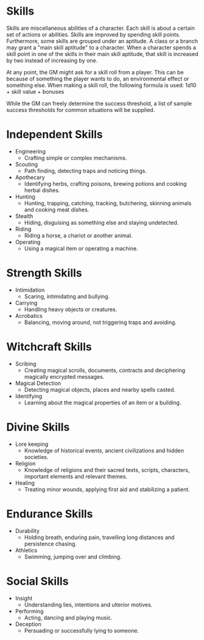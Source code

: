 # Skills
Skills are miscellaneous abilities of a character. Each skill is about a certain set of actions or abilities. Skills are improved by spending skill points. Furthermore, some skills are grouped under an aptitude. A class or a branch may grant a "main skill aptitude" to a character. When a character spends a skill point in one of the skills in their main skill aptitude, that skill is increased by two instead of increasing by one.

At any point, the GM might ask for a skill roll from a player. This can be because of something the player wants to do, an environmental effect or something else. When making a skill roll, the following formula is used: 
	1d10 + skill value + bonuses

While the GM can freely determine the success threshold, a list of sample success thresholds for common situations will be supplied.

# Independent Skills
+ Engineering
	+ Crafting simple or complex mechanisms.
+ Scouting
	+ Path finding, detecting traps and noticing things.
+ Apothecary
	+ Identifying herbs, crafting poisons, brewing potions and cooking herbal dishes.
+ Hunting
	+ Hunting, trapping, catching, tracking, butchering, skinning animals and cooking meat dishes.
+ Stealth
	+ Hiding, disguising as something else and staying undetected.
+ Riding
	+ Riding a horse, a chariot or another animal.
+ Operating
	+ Using a magical item or operating a machine.

# Strength Skills
+ Intimidation
	+ Scaring, intimidating and bullying.
+ Carrying
	+ Handling heavy objects or creatures.
+ Acrobatics
	+ Balancing, moving around, not triggering traps and avoiding.

# Witchcraft Skills
+ Scribing
	+ Creating magical scrolls, documents, contracts and deciphering magically encrypted messages.
+ Magical Detection
	+ Detecting magical objects, places and nearby spells casted. 
+ Identifying
	+ Learning about the magical properties of an item or a building.

# Divine Skills
+ Lore keeping
	+ Knowledge of historical events, ancient civilizations and hidden societies.
+ Religion
	+ Knowledge of religions and their sacred texts, scripts, characters, important elements and relevant themes.
+ Healing
	+ Treating minor wounds, applying first aid and stabilizing a patient.

# Endurance Skills
+ Durability
	+ Holding breath, enduring pain, travelling long distances and persistence chasing.
+ Athletics
	+ Swimming, jumping over and climbing.

# Social Skills
+ Insight
	+ Understanding lies, intentions and ulterior motives.
+ Performing
	+ Acting, dancing and playing music.
+ Deception
	+ Persuading or successfully lying to someone.